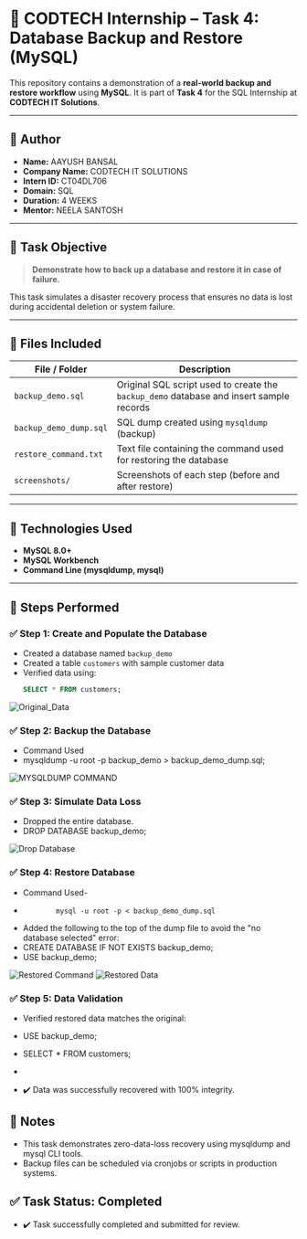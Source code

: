 # 🚀 CODTECH Internship – Task 4: Database Backup and Restore (MySQL)

This repository contains a demonstration of a **real-world backup and restore workflow** using **MySQL**. It is part of **Task 4** for the SQL Internship at **CODTECH IT Solutions**.

---

## 📢 Author

- **Name:** AAYUSH BANSAL  
- **Company Name:** CODTECH IT SOLUTIONS  
- **Intern ID:** CT04DL706  
- **Domain:** SQL  
- **Duration:** 4 WEEKS  
- **Mentor:** NEELA SANTOSH

---

## 📌 Task Objective
> **Demonstrate how to back up a database and restore it in case of failure.**

This task simulates a disaster recovery process that ensures no data is lost during accidental deletion or system failure.

---

## 📁 Files Included

| File / Folder              | Description |
|----------------------------|-------------|
| `backup_demo.sql`          | Original SQL script used to create the `backup_demo` database and insert sample records |
| `backup_demo_dump.sql`     | SQL dump created using `mysqldump` (backup) |
| `restore_command.txt`      | Text file containing the command used for restoring the database |
| `screenshots/`             | Screenshots of each step (before and after restore) |

---

## 🧠 Technologies Used

- **MySQL 8.0+**
- **MySQL Workbench**
- **Command Line (mysqldump, mysql)**

---

## 🔧 Steps Performed

### ✅ Step 1: Create and Populate the Database
- Created a database named `backup_demo`
- Created a table `customers` with sample customer data
- Verified data using:  
  ```sql
  SELECT * FROM customers;

![Original_Data](screenshot/original_data.png)



### ✅ Step 2: Backup the Database
- Command Used
- mysqldump -u root -p backup_demo > backup_demo_dump.sql;

![MYSQLDUMP COMMAND](screenshot/mysqldump_command.png)



### ✅ Step 3: Simulate Data Loss
- Dropped the entire database.
- DROP DATABASE backup_demo;

![Drop Database](screenshot/drop_database.png)



### ✅ Step 4: Restore Database
- Command Used-
-             mysql -u root -p < backup_demo_dump.sql

- Added the following to the top of the dump file to avoid the "no database selected" error:
- CREATE DATABASE IF NOT EXISTS backup_demo;
- USE backup_demo;

![Restored Command](screenshot/restore_command.png)
![Restored Data](screenshot/restored_data.png)



### ✅ Step 5: Data Validation
- Verified restored data matches the original:

- USE backup_demo;
- SELECT * FROM customers;
-
-  ✔️ Data was successfully recovered with 100% integrity.


## 🧾 Notes

- This task demonstrates zero-data-loss recovery using mysqldump and mysql CLI tools.
- Backup files can be scheduled via cronjobs or scripts in production systems.


## ✅ Task Status: Completed

- ✔️ Task successfully completed and submitted for review.
